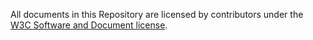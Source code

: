All documents in this Repository are licensed by contributors
under the 
[W3C Software and Document license](https://www.w3.org/Consortium/Legal/copyright-software).

